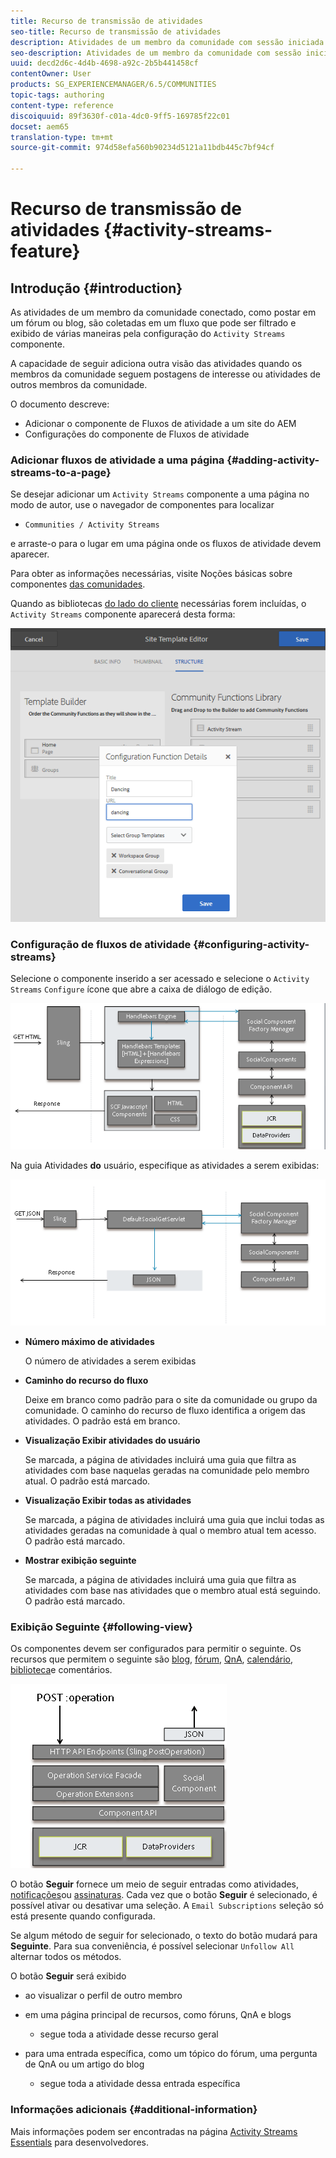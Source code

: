 ```yaml
---
title: Recurso de transmissão de atividades
seo-title: Recurso de transmissão de atividades
description: Atividades de um membro da comunidade com sessão iniciada
seo-description: Atividades de um membro da comunidade com sessão iniciada
uuid: decd2d6c-4d4b-4698-a92c-2b5b441458cf
contentOwner: User
products: SG_EXPERIENCEMANAGER/6.5/COMMUNITIES
topic-tags: authoring
content-type: reference
discoiquuid: 89f3630f-c01a-4dc0-9ff5-169785f22c01
docset: aem65
translation-type: tm+mt
source-git-commit: 974d58efa560b90234d5121a11bdb445c7bf94cf

---
```



# Recurso de transmissão de atividades {#activity-streams-feature}

## Introdução {#introduction}

As atividades de um membro da comunidade conectado, como postar em um fórum ou blog, são coletadas em um fluxo que pode ser filtrado e exibido de várias maneiras pela configuração do `Activity Streams` componente.

A capacidade de seguir adiciona outra visão das atividades quando os membros da comunidade seguem postagens de interesse ou atividades de outros membros da comunidade.

O documento descreve:

* Adicionar o componente de Fluxos de atividade a um site do AEM
* Configurações do componente de Fluxos de atividade

### Adicionar fluxos de atividade a uma página {#adding-activity-streams-to-a-page}

Se desejar adicionar um `Activity Streams` componente a uma página no modo de autor, use o navegador de componentes para localizar

* `Communities / Activity Streams`

e arraste-o para o lugar em uma página onde os fluxos de atividade devem aparecer.

Para obter as informações necessárias, visite Noções básicas sobre componentes [das comunidades](/help/communities/basics.md).

Quando as bibliotecas [do lado do cliente](/help/communities/essentials-activities.md#essentials-for-client-side) necessárias forem incluídas, o `Activity Streams` componente aparecerá desta forma:

![chlimage_1-24](assets/chlimage_1-24.png)

### Configuração de fluxos de atividade {#configuring-activity-streams}

Selecione o componente inserido a ser acessado e selecione o `Activity Streams` `Configure` ícone que abre a caixa de diálogo de edição.

![chlimage_1-25](assets/chlimage_1-25.png)

Na guia Atividades **do** usuário, especifique as atividades a serem exibidas:

![chlimage_1-26](assets/chlimage_1-26.png)

* **Número máximo de atividades**

   O número de atividades a serem exibidas

* **Caminho do recurso do fluxo**

   Deixe em branco como padrão para o site da comunidade ou grupo da comunidade. O caminho do recurso de fluxo identifica a origem das atividades. O padrão está em branco.

* **Visualização Exibir atividades do usuário**

   Se marcada, a página de atividades incluirá uma guia que filtra as atividades com base naquelas geradas na comunidade pelo membro atual. O padrão está marcado.

* **Visualização Exibir todas as atividades**

   Se marcada, a página de atividades incluirá uma guia que inclui todas as atividades geradas na comunidade à qual o membro atual tem acesso. O padrão está marcado.

* **Mostrar exibição seguinte**

   Se marcada, a página de atividades incluirá uma guia que filtra as atividades com base nas atividades que o membro atual está seguindo. O padrão está marcado.

### Exibição Seguinte {#following-view}

Os componentes devem ser configurados para permitir o seguinte. Os recursos que permitem o seguinte são [blog](/help/communities/blog-feature.md), [fórum](/help/communities/forum.md), [QnA](/help/communities/working-with-qna.md), [calendário](/help/communities/calendar.md), [biblioteca](/help/communities/file-library.md)[](/help/communities/comments.md)e comentários.

![chlimage_1-27](assets/chlimage_1-27.png)

O botão **Seguir** fornece um meio de seguir entradas como atividades, [notificações](/help/communities/notifications.md)ou [assinaturas](/help/communities/subscriptions.md). Cada vez que o botão **Seguir** é selecionado, é possível ativar ou desativar uma seleção. A `Email Subscriptions` seleção só está presente quando configurada.

Se algum método de seguir for selecionado, o texto do botão mudará para **Seguinte**. Para sua conveniência, é possível selecionar `Unfollow All` alternar todos os métodos.

O botão **Seguir** será exibido

* ao visualizar o perfil de outro membro
* em uma página principal de recursos, como fóruns, QnA e blogs

   * segue toda a atividade desse recurso geral

* para uma entrada específica, como um tópico do fórum, uma pergunta de QnA ou um artigo do blog

   * segue toda a atividade dessa entrada específica

### Informações adicionais {#additional-information}

Mais informações podem ser encontradas na página [Activity Streams Essentials](/help/communities/essentials-activities.md) para desenvolvedores.
